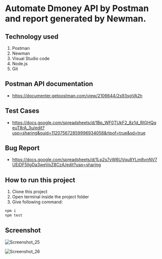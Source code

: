 # Automate Dmoney API by Postman and report generated by Newman.

## Technology used
1. Postman
2. Newman
3. Visual Studio code
4. Node.js
5. Git

## Postman API documentation
- https://documenter.getpostman.com/view/2106644/2s93sgVA2h

## Test Cases
- https://docs.google.com/spreadsheets/d/1Bp_WF0TUkF2_8z1d_RIGHQqeuT8rA_3u/edit?usp=sharing&ouid=112075672859996934058&rtpof=true&sd=true

## Bug Report
- https://docs.google.com/spreadsheets/d/1Lp2s7vW6UVqu8YLm8vnNV7UEiDF5IlgDa3weVpZ8CzA/edit?usp=sharing

## How to run this project
1. Clone this project
2. Open terminal inside the project folder
3. Give following command:

```sh
npm i
npm test
```

## Screenshot

![Screenshot_25](https://github.com/shibleesadik/Dmoney-API-automation-postman-newman/assets/88944197/4f958423-ad95-40fd-80a4-9544babeb27b)



![Screenshot_26](https://github.com/shibleesadik/Dmoney-API-automation-postman-newman/assets/88944197/0106735a-344b-468c-a846-b8489016d3fb)
